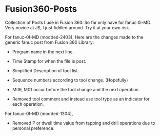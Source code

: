 # Fusion360-Posts
Collection of Posts I use in Fusion 360. So far only have for fanuc 0i-MD.
Very novice at JS, I just fiddled around. Try it at your own risk.

For fanuc-0I-MD (modded-2403), Here are the changes made to the generic fanuc post from Fusion 360 Library:
- Program name in the next line.
- Time Stamp for when the file is post.
- Simplified Description of tool list.

- Sequence numbers according to tool change. (Hopefully)
- M09, M01 occur before the tool change and the next operation.

- Removed tool comment and instead use tool type as an indicator for each operation.

For fanuc-0I-MD (modded-1304),
- Removed P or dwell time value from tapping and drill operations due to personal preference.
